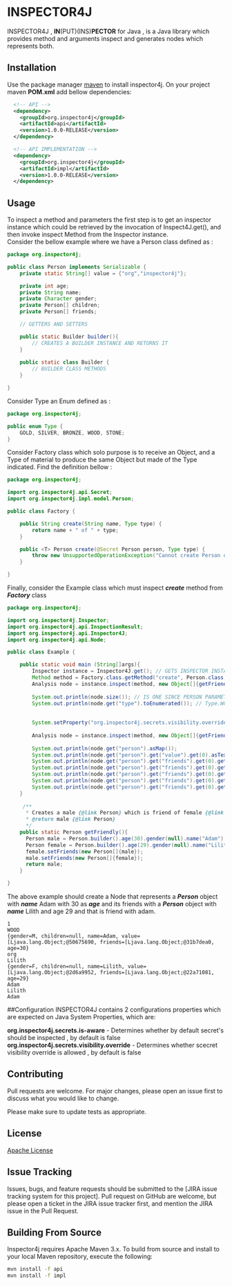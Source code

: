# INSPECTOR4J

INSPECTOR4J , **IN**(PUT)(INS)**PECTOR** for Java , is a Java library which provides method and arguments inspect and generates nodes which represents both.
 
## Installation

Use the package manager [maven](https://maven.apache.org/) to install inspector4j.
On your project maven **POM.xml** add bellow dependencies:

```xml
  <!-- API -->
  <dependency>
    <groupId>org.inspector4j</groupId>
    <artifactId>api</artifactId>
    <version>1.0.0-RELEASE</version>
  </dependency>

  <!-- API IMPLEMENTATION -->
  <dependency>
    <groupId>org.inspector4j</groupId>
    <artifactId>impl</artifactId>
    <version>1.0.0-RELEASE</version>
  </dependency>
```

## Usage
To inspect a method and parameters the first step is to get an inspector instance which could be retrieved by the invocation of Inspect4J.get(), and then invoke inspect Method from the Inspector instance.\
Consider the bellow example where we have a Person class defined as :
```Java
package org.inspector4j;

public class Person implements Serializable {
    private static String[] value = {"org","inspector4j"};

    private int age;
    private String name;
    private Character gender;
    private Person[] children;
    private Person[] friends;

    // GETTERS AND SETTERS

    public static Builder builder(){
        // CREATES A BUILDER INSTANCE AND RETURNS IT
    }   
    
    public static class Builder {
        // BUILDER CLASS METHODS
    }

}
```

Consider Type an Enum defined as :
```Java
package org.inspector4j;

public enum Type {
    GOLD, SILVER, BRONZE, WOOD, STONE;
}
```
Consider Factory class which solo purpose is to receive an Object, and a Type of material to produce the same Object but made of the Type indicated. Find the definition bellow :
```Java
package org.inspector4j;

import org.inspector4j.api.Secret;
import org.inspector4j.impl.model.Person;

public class Factory {

    public String create(String name, Type type) {
        return name + " of " + type;
    }

    public <T> Person create(@Secret Person person, Type type) {
        throw new UnsupportedOperationException("Cannot create Person of " + type);
    }

}
```
Finally, consider the Example class which must inspect ***create*** method from ***Factory*** class
```Java
package org.inspector4j;

import org.inspector4j.Inspector;
import org.inspector4j.api.InspectionResult;
import org.inspector4j.api.Inspector4J;
import org.inspector4j.api.Node;

public class Example {

    public static void main (String[]args){
        Inspector instance = Inspector4J.get(); // GETS INSPECTOR INSTANCE WHICH IS USED TO INSPECT 
        Method method = Factory.class.getMethod("create", Person.class, Type.class); // METHOD TO BE INSPECT FROM CLASS Factory
        Analysis node = instance.inspect(method, new Object[]{getFriendly(), Type.WOOD}); // INSPECTS THE METHOD WITH THE ARGS PASSED ON THE METHOD AND PRODUCES AN ANALYSIS WHICH REPRESENTS THE INSPECTION 
                
        System.out.println(node.size()); // IS ONE SINCE PERSON PARAMETER IS ANNOTATED WITH @Secret
        System.out.println(node.get("type").toEnumerated()); // Type.WOOD
        
        
        System.setProperty("org.inspector4j.secrets.visibility.override", "true");
    
        Analysis node = instance.inspect(method, new Object[]{getFriendly(), Type.WOOD} , true); // INSPECTS THE METHOD WITH THE ARGS PASSED ON THE METHOD AND PRODUCES AN ANALYSIS WHICH REPRESENTS THE INSPECTION 
       
        System.out.println(node.get("person").asMap());
        System.out.println(node.get("person").get("value").get(0).asText()); // PICK PARAMETER WITH NAME person , THEN PICK ATTRIBUTE value WITHIN THE PARAMETER , THEN GET ELEMENT AT INDEX 0 FROM THE ATTRIBUTE AND LASTLY LASTLY RETURN THE ATTRIBUTE
        System.out.println(node.get("person").get("friends").get(0).get("name").asText()); // PICK PARAMETER WITH NAME person ( WHICH IS Adam ), THEN PICK ATTRIBUTE friends WITHIN THE PARAMETER , THEN GET ELEMENT AT INDEX 0 (WHICH IS PERSON WITH NAME Lilith ) FROM THE ATTRIBUTE , THEN PICK name ATTRIBUTE FROM LAST ATTRIBUTE (PERSON with name Lilith)  AND LASTLY RETURN THE ATTRIBUTE AS TEXT
        System.out.println(node.get("person").get("friends").get(0).get("friends").get(0).asMap());
        System.out.println(node.get("person").get("friends").get(0).get("friends").get(0).get("name").asText());
        System.out.println(node.get("person").get("friends").get(0).get("friends").get(0).get("friends").get(0).get("name").asText());
        System.out.println(node.get("person").get("friends").get(0).get("friends").get(0).get("friends").get(0).get("friends").get(0).get("name").asText());
    }
    
     /**
      * Creates a male {@link Person} which is friend of female {@link Person} where both are friends of each other
      * @return male {@link Person}
      */
    public static Person getFriendly(){
      Person male = Person.builder().age(30).gender(null).name("Adam").children(null).build();
      Person female = Person.builder().age(29).gender(null).name("Lilith").children(null).build();
      female.setFriends(new Person[]{male});
      male.setFriends(new Person[]{female});
      return male;
    }   

}
```
The above example should create a Node that represents a ***Person*** object with ***name*** Adam with 30 as ***age*** and its friends with a ***Person*** object with ***name*** Lilith and age 29 and that is friend with adam.
 ```
1
WOOD
{gender=M, children=null, name=Adam, value=[Ljava.lang.Object;@50675690, friends=[Ljava.lang.Object;@31b7dea0, age=30}
org
Lilith
{gender=F, children=null, name=Lilith, value=[Ljava.lang.Object;@2d6a9952, friends=[Ljava.lang.Object;@22a71081, age=29}
Adam
Lilith
Adam

```

##Configuration
INSPECTOR4J contains 2 configurations properties which are expected on Java System Properties, which are:

**org.inspector4j.secrets.is-aware** - Determines whether by default secret's should be inspected   , by default is  false
**org.inspector4j.secrets.visibility.override** - Determines whether scecret visibility override is allowed  , by default is false


## Contributing
Pull requests are welcome. For major changes, please open an issue first to discuss what you would like to change.

Please make sure to update tests as appropriate.

## License
[Apache License](http://www.apache.org/licenses/)


## Issue Tracking

Issues, bugs, and feature requests should be submitted to the 
[JIRA issue tracking system for this project].
Pull request on GitHub are welcome, but please open a ticket in the JIRA issue tracker first, and mention the 
JIRA issue in the Pull Request.

## Building From Source

Inspector4j requires Apache Maven 3.x. To build from source and install to your local Maven repository, execute the following:

```sh
mvn install -f api
mvn install -f impl
```